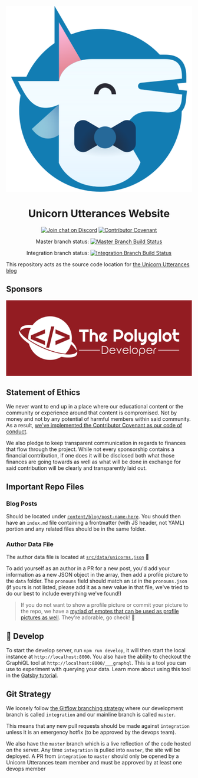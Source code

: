 <p align="center">
    <img alt="Unicorn Utterances logo" src="./content/assets/unicorn-utterances-logo-512.png"/>
</p>
<h1 align="center">
  Unicorn Utterances Website
</h1>
<div align="center">

[![Join chat on Discord](https://badgen.net/badge/discord/join%20chat/7289DA?icon=discord)](https://discord.gg/FMcvc6T)
[![Contributor Covenant](https://img.shields.io/badge/Contributor%20Covenant-v1.4%20adopted-ff69b4.svg)](CODE_OF_CONDUCT.md)

Master branch status: [![Master Branch Build Status](https://travis-ci.org/unicorn-utterances/unicorn-utterances.svg?branch=master)](https://travis-ci.org/unicorn-utterances/unicorn-utterances)

Integration branch status: [![Integration Branch Build Status](https://travis-ci.org/unicorn-utterances/unicorn-utterances.svg?branch=integration)](https://travis-ci.org/unicorn-utterances/unicorn-utterances)

</div>

This repository acts as the source code location for [the Unicorn Utterances blog](https://unicorn-utterances.com)

## Sponsors

[![The Polyglot Developer](./static/sponsors/the-polyglot-developer.svg)](https://www.thepolyglotdeveloper.com/)

## Statement of Ethics

We never want to end up in a place where our educational content or the community or
experience around that content is compromised. Not by money and not by any potential
of harmful members within said community. As a result,
[we've implemented the Contributor Covenant as our code of conduct](CODE_OF_CONDUCT.md).

We also pledge to keep transparent communication in regards to finances
that flow through the project. While not every sponsorship contains a
financial contribution, if one does it will be disclosed both what those
finances are going towards as well as what will be done in exchange for
said contribution will be clearly and transparently laid out.

## Important Repo Files

### Blog Posts

Should be located under [`content/blog/post-name-here`](./content/blog/).
You should then have an `index.md` file containing a frontmatter (with JS
header, not YAML) portion and any related files should be in the same folder.

### Author Data File
The author data file is located at [`src/data/unicorns.json`](./src/data/unicorns.json) 🦄

To add yourself as an author in a PR for a new post, you'd add your information
as a new JSON object in the array, then add a profile picture to the `data`
folder. The `pronouns` field should match an `id` in the `pronouns.json` (if
yours is not listed, please add it as a new value in that file, we've tried to
do our best to include everything we've found!)

> If you do not want to show a profile picture or commit your picture to
the repo, we have a [myriad of emotes that can be used as profile pictures as well](./content/assets/branding/emotes).
They're adorable, go check! 🤩

## 🚀 Develop

To start the develop server, run `npm run develop`, it will then start
the local instance at `http://localhost:8000`. You also have the ability to
checkout the GraphiQL tool at `http://localhost:8000/___graphql`. This is a
 tool you can use to experiment with querying your data. Learn more about
 using this tool in the [Gatsby tutorial](https://www.gatsbyjs.org/tutorial/part-five/#introducing-graphiql).

## Git Strategy

We loosely follow [the Gitflow branching strategy](https://www.atlassian.com/git/tutorials/comparing-workflows/gitflow-workflow)
where our development branch is called `integration` and our mainline branch is called `master`.

This means that any new pull requests should be made against `integration`
unless it is an emergency hotfix (to be approved by the devops team).

We also have the `master` branch which is a live reflection of the code
hosted on the server. Any time `integration` is pulled into `master`, the
site will be deployed. A PR from `integration` to `master` should only be
opened by a Unicorn Utterances team member and must be approved by at
least one devops member
